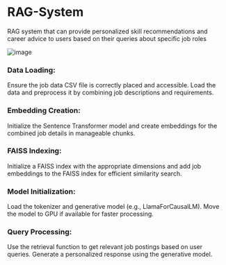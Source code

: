 # RAG-System
RAG system that can provide personalized skill recommendations and career advice to users based on their queries about specific job roles

![image](https://github.com/user-attachments/assets/52b8a42e-1042-4f47-ad7f-66ae109d6de8)



### Data Loading: 
Ensure the job data CSV file is correctly placed and accessible. Load the data and preprocess it by combining job descriptions and requirements.
### Embedding Creation: 
Initialize the Sentence Transformer model and create embeddings for the combined job details in manageable chunks.
### FAISS Indexing: 
Initialize a FAISS index with the appropriate dimensions and add job embeddings to the FAISS index for efficient similarity search.
### Model Initialization: 
Load the tokenizer and generative model (e.g., LlamaForCausalLM). Move the model to GPU if available for faster processing.
### Query Processing: 
Use the retrieval function to get relevant job postings based on user queries. Generate a personalized response using the generative model.

